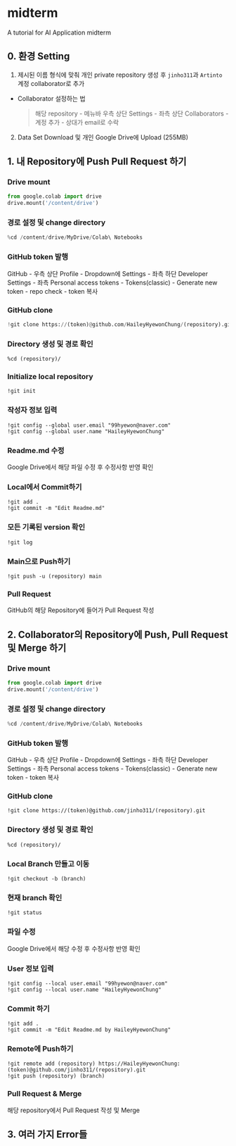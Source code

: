 # midterm
A tutorial for AI Application midterm

## 0. 환경 Setting

1. 제시된 이름 형식에 맞춰 개인 private repository 생성 후 `jinho311`과 `Artinto` 계정 collaborator로 추가

- Collaborator 설정하는 법
  > 해당 repository - 메뉴바 우측 상단 Settings - 좌측 상단 Collaborators - 계정 추가 - 상대가 email로 수락
  
2. Data Set Download 및 개인 Google Drive에 Upload (255MB)


## 1. 내 Repository에 Push  Pull Request 하기

### Drive mount
```python
from google.colab import drive
drive.mount('/content/drive')
```

### 경로 설정 및 change directory
```python
%cd /content/drive/MyDrive/Colab\ Notebooks
```

### GitHub token 발행

GitHub - 우측 상단 Profile - Dropdown에 Settings - 좌측 하단 Developer Settings - 좌측 Personal access tokens - Tokens(classic) - Generate new token - repo check - token 복사

### GitHub clone
```python
!git clone https://(token)@github.com/HaileyHyewonChung/(repository).git
```

### Directory 생성 및 경로 확인
```git
%cd (repository)/
```

### Initialize local repository
```
!git init
```

### 작성자 정보 입력
```
!git config --global user.email "99hyewon@naver.com"
!git config --global user.name "HaileyHyewonChung"
```

### Readme.md 수정

Google Drive에서 해당 파일 수정 후 수정사항 반영 확인

### Local에서 Commit하기
```
!git add .
!git commit -m "Edit Readme.md"
```

### 모든 기록된 version 확인
```
!git log
```

### Main으로 Push하기
```
!git push -u (repository) main
```

### Pull Request

GitHub의 해당 Repository에 들어가 Pull Request 작성


## 2. Collaborator의 Repository에 Push, Pull Request 및 Merge 하기

### Drive mount
```python
from google.colab import drive
drive.mount('/content/drive')
```

### 경로 설정 및 change directory
```python
%cd /content/drive/MyDrive/Colab\ Notebooks
```

### GitHub token 발행

GitHub - 우측 상단 Profile - Dropdown에 Settings - 좌측 하단 Developer Settings - 좌측 Personal access tokens - Tokens(classic) - Generate new token - token 복사

### GitHub clone
```
!git clone https://(token)@github.com/jinho311/(repository).git
```

### Directory 생성 및 경로 확인
```
%cd (repository)/
```

### Local Branch 만들고 이동
```
!git checkout -b (branch)
```

### 현재 branch 확인
```
!git status
```

### 파일 수정

Google Drive에서 해당  수정 후 수정사항 반영 확인

### User 정보 입력
```
!git config --local user.email "99hyewon@naver.com"
!git config --local user.name "HaileyHyewonChung"
```

### Commit 하기
```
!git add .
!git commit -m "Edit Readme.md by HaileyHyewonChung"
```

### Remote에 Push하기
```
!git remote add (repository) https://HaileyHyewonChung:(token)@github.com/jinho311/(repository).git
!git push (repository) (branch)
```

### Pull Request & Merge

해당 repository에서 Pull Request 작성 및 Merge


## 3. 여러 가지 Error들

### 

